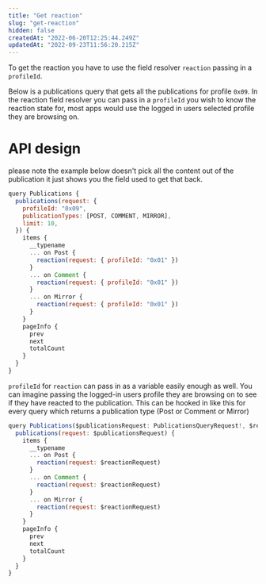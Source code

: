 ```yaml
---
title: "Get reaction"
slug: "get-reaction"
hidden: false
createdAt: "2022-06-20T12:25:44.249Z"
updatedAt: "2022-09-23T11:56:20.215Z"
---
```


To get the reaction you have to use the field resolver `reaction` passing in a `profileId`.

Below is a publications query that gets all the publications for profile `0x09`. In the reaction field resolver you can pass in a `profileId` you wish to know the reaction state for, most apps would use the logged in users selected profile they are browsing on.

# API design

please note the example below doesn't pick all the content out of the publication it just shows you the field used to get that back.

```javascript Example operation
query Publications {
  publications(request: {
    profileId: "0x09",
    publicationTypes: [POST, COMMENT, MIRROR],
    limit: 10,
  }) {
    items {
      __typename
      ... on Post {
        reaction(request: { profileId: "0x01" })
      }
      ... on Comment {
        reaction(request: { profileId: "0x01" })
      }
      ... on Mirror {
        reaction(request: { profileId: "0x01" })
      }
    }
    pageInfo {
      prev
      next
      totalCount
    }
  }
}
```

`profileId` for `reaction` can pass in as a variable easily enough as well. You can imagine passing the logged-in users profile they are browsing on to see if they have reacted to the publication. This can be hooked in like this for every query which returns a publication type (Post or Comment or Mirror)

```javascript Example operation
query Publications($publicationsRequest: PublicationsQueryRequest!, $reactionRequest: ReactionFieldResolverRequest) {
  publications(request: $publicationsRequest) {
    items {
      __typename
      ... on Post {
        reaction(request: $reactionRequest)
      }
      ... on Comment {
        reaction(request: $reactionRequest)
      }
      ... on Mirror {
        reaction(request: $reactionRequest)
      }
    }
    pageInfo {
      prev
      next
      totalCount
    }
  }
}
```
